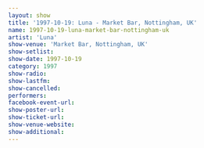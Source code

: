 ```yaml
---
layout: show
title: '1997-10-19: Luna - Market Bar, Nottingham, UK'
name: 1997-10-19-luna-market-bar-nottingham-uk
artist: 'Luna'
show-venue: 'Market Bar, Nottingham, UK'
show-setlist: 
show-date: 1997-10-19
category: 1997
show-radio: 
show-lastfm: 
show-cancelled: 
performers: 
facebook-event-url: 
show-poster-url: 
show-ticket-url: 
show-venue-website: 
show-additional: 
---
```


